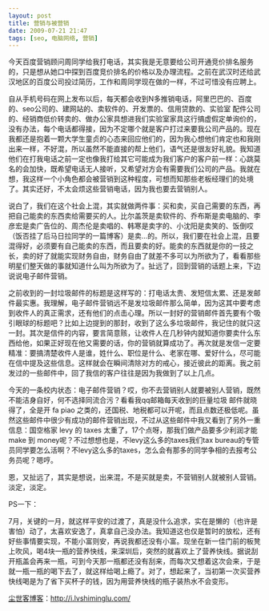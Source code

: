 ```yaml
---
layout: post
title: 营销与被营销
date: 2009-07-21 21:47
tags: [seo, 电脑网络, 营销]
---
```

今天百度营销顾问周同学给我打电话，其实我是无意要给公司开通竞价排名服务的，只是想从她口中探到百度竞价排名的价格以及办理流程。之前在武汉时还给武汉地区的百度公司投过简历，工作和周同学现在做的一样，不过可惜没有应聘上。

自从手机号码在网上发布以后，每天都会收到N多推销电话，阿里巴巴的、百度的、seo公司的、建网站的、卖软件的、开发票的、信用贷款的、实验室 配件公司的、经销商低价转卖的、做办公家具想进我们实验室家具这行搞虚假定单询价的，没有办法，每个电话都得接，因为不定哪个就是客户打过来要我公司产品的。现在我都还是抱着一颗大学生童贞的心态来回应他们的，因为我心想他们肯定也和我刚出来一样，不好混，所以虽然不能直接的帮上他们，语气还是很友好礼貌。我知道他们在打我电话之前一定也像我打给其它可能成为我们客户的客户前一样：心跳莫名的会加快，既希望电话无人接听，又希望对方会有需要我们公司的产品。我就在想，我这样一个小角色都会被营销到这种程度，可想而知那些老板经理们的处境了。其实还好，不太会烦这些营销电话，因为我也要去营销别人。

说白了，我们在这个社会上混，其实就做两件事：买和卖，买自己需要的东西，再把自己能卖的东西卖给需要买的人。比尔盖茨是卖软件的、乔布斯是卖电脑的、李彦宏是卖广告位的、周杰伦是卖唱的、韩寒是卖字的、小沈阳是卖笑的、饭倒哎（饭否挂了后马日拉同学的一篇博客）是卖…的。所以，我们要在社会上混，且要混得好，必须要有自己能卖的东西，而且要卖的好。能卖的东西就是你的一技之长，卖的好了就能实现财务自由，财务自由了就差不多可以为所欲为了，看看那些明星们整天做的事就知道什么叫为所欲为了。扯远了，回到营销的话题上来，下边说说电子邮件营销。

之前收到的一封垃圾邮件的标题是这样写的：打电话太贵、发短信太累、还是发邮件最实惠。我理解，电子邮件营销远不是发垃圾邮件那么简单，因为这其中要考虑到收件人的真正需求，还有他们的点击心理。所以一封好的营销邮件首先要有个吸引眼球的标题吧？比如上边提到的那封，收到了这么多垃圾邮件，我记住的就只这一封。其次是信件的内容，要言简意赅，让收件人在几秒钟内就知道你要卖什么东西给他，如果正好现在他又需要的话，你的营销就算成功了。再次就是发信一定要精准：要搞清楚收件人是谁，姓什么、职位是什么、老家在哪、爱好什么，尽可能在信中提及这些信息。这样就会在瞬间清除对方的戒心，接近彼此的距离。我之前发过的一些邮件中，回了我信的客户往往是因为我做到了以上几点。

今天的一条校内状态：电子邮件营销？哎，你不去营销别人就要被别人营销，既然不能洁身自好，何不选择同流合污？看看我qq邮箱每天收到的巨量垃圾 邮件就晓得了，全是开 fa piao 之类的，还国税、地税都可以开呢，而且点数还极低呢。虽然这些邮件中很少有成功的邮件营销出现，不过从这些邮件中我又看到了另外一重信息：国空格家 levy 的 taxes 太重了，17个点呀，那我们做产品要多少利润才能make 到 money呢？不过想想也是，不levy这么多的taxes我们tax bureau的专管员同学要怎么活啊？不levy这么多的taxes，怎么会有那多的同学争相的去报考公务员呢？嗯哼。

恩，又扯远了，其实是想说，出来混，不是买就是卖，不营销别人就被别人营销。淡定，淡定。

PS一下：

7月，关键的一月，就这样平安的过渡了，真是没什么追求，实在是懒的（也许是害怕）动了，太喜欢安逸了，真拿自己没办法。我知道这也仅是暂时的放松，还有好些事情要实现，不能小富则安，再说我都还没有小富。现坐在新一佳门前的板凳上吹风，喝4块一瓶的营养快线，来深圳后，突然的就喜欢上了营养快线。据说刮开瓶盖会再来一瓶，可到今天那一瓶都还没有刮来，而每次又想着这次会来，于是就一瓶一瓶的喝下去了，就这样给喝上瘾了。对了，想起来了，当初第一次买营养快线喝是为了省下买杯子的钱，因为用营养快线的瓶子装热水不会变形。

<a href="http://i.lvshiminglu.com/">尘世客博客</a>：<a href="http://i.lvshiminglu.com/">http://i.lvshiminglu.com/</a>

